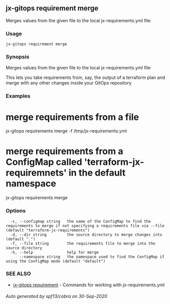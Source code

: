 ## jx-gitops requirement merge

Merges values from the given file to the local jx-requirements.yml file

### Usage

```
jx-gitops requirement merge
```

### Synopsis

Merges values from the given file to the local jx-requirements.yml file
  
This lets you take requirements from, say, the output of a terraform plan and merge with any other changes inside your GitOps repository

### Examples

  # merge requirements from a file
  jx-gitops requirements merge -f /tmp/jx-requirements.yml
  
  # merge requirements from a ConfigMap called 'terraform-jx-requiremnets' in the default namespace
  jx-gitops requirements merge

### Options

```
  -c, --configmap string   the name of the ConfigMap to find the requirements to merge if not specifying a requirements file via --file (default "terraform-jx-requirements")
  -d, --dir string         the source directory to merge changes into (default ".")
  -f, --file string        the requirements file to merge into the source directory
  -h, --help               help for merge
      --namespace string   the namespace used to find the ConfigMap if using the ConfigMap mode (default "default")
```

### SEE ALSO

* [jx-gitops requirement](jx-gitops_requirement.md)	 - Commands for working with jx-requirements.yml

###### Auto generated by spf13/cobra on 30-Sep-2020
